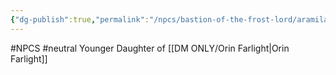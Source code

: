 ```yaml
---
{"dg-publish":true,"permalink":"/npcs/bastion-of-the-frost-lord/aramila-farlight/"}
---
```


#NPCS #neutral
Younger Daughter of [[DM ONLY/Orin Farlight\|Orin Farlight]]